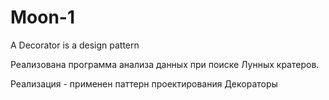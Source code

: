 # Moon-1
A Decorator is a design pattern

Реализована программа анализа данных при поиске Лунных кратеров.

Реализация - применен паттерн проектирования Декораторы
